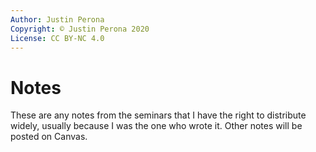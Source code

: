 ```yaml
---
Author: Justin Perona
Copyright: © Justin Perona 2020
License: CC BY-NC 4.0
---
```


# Notes

These are any notes from the seminars that I have the right to distribute widely, usually because I was the one who wrote it.
Other notes will be posted on Canvas.
